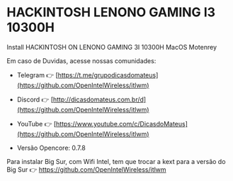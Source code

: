 # HACKINTOSH LENONO GAMING I3 10300H
Install HACKINTOSH ON LENONO GAMING 3I 10300H MacOS Motenrey

Em caso de Duvidas, acesse nossas comunidades:

*   Telegram 👉 [https://t.me/grupodicasdomateus](https://github.com/OpenIntelWireless/itlwm)
*   Discord 👉 [http://dicasdomateus.com.br/d](https://github.com/OpenIntelWireless/itlwm)
*   YouTube 👉 [https://www.youtube.com/c/DicasdoMateus](https://github.com/OpenIntelWireless/itlwm)


*   Versão Opencore: 0.7.8
  
  
Para instalar Big Sur, com Wifi Intel, tem que trocar a kext para a versão do Big Sur 👉 [https://github.com/OpenIntelWireless/itlwm 
](https://github.com/OpenIntelWireless/itlwm)